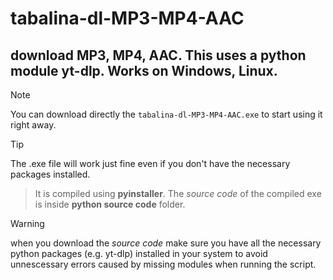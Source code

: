 # tabalina-dl-MP3-MP4-AAC
 download MP3, MP4, AAC. This uses a python module yt-dlp. Works on Windows, Linux.
---
> [!NOTE]
> You can download directly the `tabalina-dl-MP3-MP4-AAC.exe` to start using it right away.

> [!TIP]
> The .exe file will work just fine even if you don't have the necessary packages installed.

> It is compiled using **pyinstaller**.
> The *source code* of the compiled exe is inside **python source code** folder.

> [!WARNING]
> when you download the *source code* make sure you have all the necessary python packages (e.g. yt-dlp) installed in your system to avoid unnescessary errors caused by missing modules when running the script.
